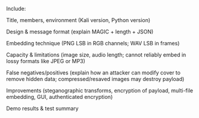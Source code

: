 Include:

Title, members, environment (Kali version, Python version)

Design & message format (explain MAGIC + length + JSON)

Embedding technique (PNG LSB in RGB channels; WAV LSB in frames)

Capacity & limitations (image size, audio length; cannot reliably embed in lossy formats like JPEG or MP3)

False negatives/positives (explain how an attacker can modify cover to remove hidden data; compressed/resaved images may destroy payload)

Improvements (steganographic transforms, encryption of payload, multi-file embedding, GUI, authenticated encryption)

Demo results & test summary
